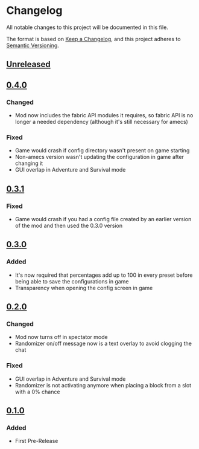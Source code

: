 # Changelog
All notable changes to this project will be documented in this file.

The format is based on [Keep a Changelog](https://keepachangelog.com/en/1.0.0/),
and this project adheres to [Semantic Versioning](https://semver.org/spec/v2.0.0.html).

## [Unreleased]

## [0.4.0]
### Changed
- Mod now includes the fabric API modules it requires, so fabric API is no longer a needed dependency (although it's still necessary for amecs)

### Fixed
- Game would crash if config directory wasn't present on game starting
- Non-amecs version wasn't updating the configuration in game after changing it
- GUI overlap in Adventure and Survival mode

## [0.3.1]
### Fixed
- Game would crash if you had a config file created by an earlier version of the mod and then used the 0.3.0 version

## [0.3.0]
### Added
- It's now required that percentages add up to 100 in every preset before being able to save the configurations in game
- Transparency when opening the config screen in game

## [0.2.0]
### Changed
- Mod now turns off in spectator mode
- Randomizer on/off message now is a text overlay to avoid clogging the chat

### Fixed
- GUI overlap in Adventure and Survival mode
- Randomizer is not activating anymore when placing a block from a slot with a 0% chance

## [0.1.0]
### Added
- First Pre-Release

[Unreleased]: https://github.com/esWhistler/RandomHotbarFabric/compare/0.4.0-1.18.2...HEAD
[0.4.0]: https://github.com/esWhistler/RandomHotbarFabric/compare/0.3.1-1.18.2...0.4.0-1.18.2
[0.3.1]: https://github.com/esWhistler/RandomHotbarFabric/compare/0.3.0-1.18.2...0.3.1-1.18.2
[0.3.0]: https://github.com/esWhistler/RandomHotbarFabric/compare/0.2.0-1.18.2...0.3.0-1.18.2
[0.2.0]: https://github.com/esWhistler/RandomHotbarFabric/compare/0.1.0-1.18.2...0.2.0-1.18.2
[0.1.0]: https://github.com/esWhistler/RandomHotbarFabric/releases/tag/0.1.0-1.18.2
